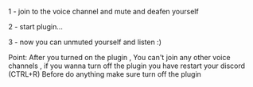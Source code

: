 1 - join to the voice channel and mute and deafen yourself

2 - start plugin...

3 - now you can unmuted yourself and listen :)

Point: After you turned on the plugin , You can't join any other voice channels , if you wanna turn off the plugin you have restart your discord (CTRL+R)
Before do anything make sure turn off the plugin
